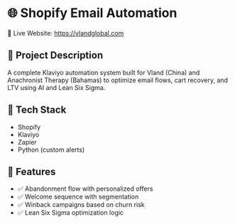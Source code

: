 # 🌐 Shopify Email Automation

🔗 Live Website: https://vlandglobal.com

## 📄 Project Description

A complete Klaviyo automation system built for Vland (China) and Anachronist Therapy (Bahamas) to optimize email flows, cart recovery, and LTV using AI and Lean Six Sigma.

## 🧰 Tech Stack

- Shopify
- Klaviyo
- Zapier
- Python (custom alerts)

## 🎯 Features

- ✅ Abandonment flow with personalized offers
- ✅ Welcome sequence with segmentation
- ✅ Winback campaigns based on churn risk
- ✅ Lean Six Sigma optimization logic

